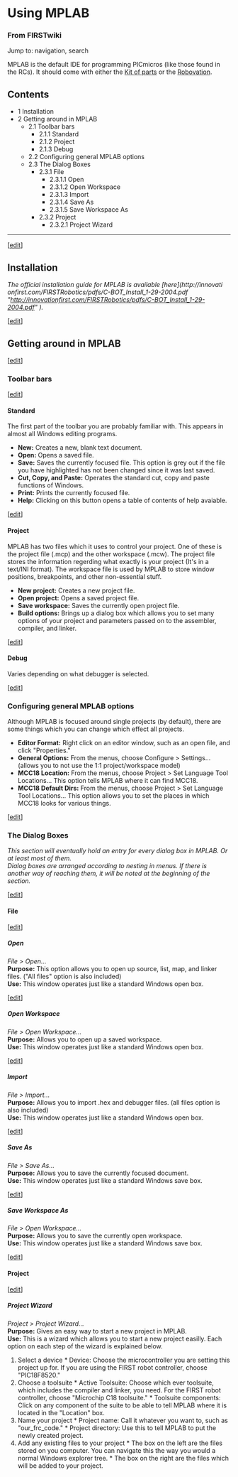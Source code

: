 # Using MPLAB

### From FIRSTwiki

Jump to: navigation, search

MPLAB is the default IDE for programming PICmicros (like those found in the
RCs). It should come with either the [Kit of parts](/index.php/Kit_of_parts
"Kit of parts" ) or the [Robovation](/index.php/Robovation "Robovation" ).

## Contents

  * 1 Installation
  * 2 Getting around in MPLAB
    * 2.1 Toolbar bars
      * 2.1.1 Standard
      * 2.1.2 Project
      * 2.1.3 Debug
    * 2.2 Configuring general MPLAB options
    * 2.3 The Dialog Boxes
      * 2.3.1 File
        * 2.3.1.1 Open
        * 2.3.1.2 Open Workspace
        * 2.3.1.3 Import
        * 2.3.1.4 Save As
        * 2.3.1.5 Save Workspace As
      * 2.3.2 Project
        * 2.3.2.1 Project Wizard  
---  
  
[[edit](/index.php?title=Using_MPLAB&action=edit&section=1 "Edit section:
Installation" )]

## Installation

_The official installation guide for MPLAB is available [here](http://innovati
onfirst.com/FIRSTRobotics/pdfs/C-BOT_Install_1-29-2004.pdf
"http://innovationfirst.com/FIRSTRobotics/pdfs/C-BOT_Install_1-29-2004.pdf"
)._

[[edit](/index.php?title=Using_MPLAB&action=edit&section=2 "Edit section:
Getting around in MPLAB" )]

## Getting around in MPLAB

[[edit](/index.php?title=Using_MPLAB&action=edit&section=3 "Edit section:
Toolbar bars" )]

### Toolbar bars

[[edit](/index.php?title=Using_MPLAB&action=edit&section=4 "Edit section:
Standard" )]

#### Standard

The first part of the toolbar you are probably familiar with. This appears in
almost all Windows editing programs.

  * **New:** Creates a new, blank text document. 
  * **Open:** Opens a saved file. 
  * **Save:** Saves the currently focused file. This option is grey out if the file you have highlighted has not been changed since it was last saved. 
  * **Cut, Copy, and Paste:** Operates the standard cut, copy and paste functions of Windows. 
  * **Print:** Prints the currently focused file. 
  * **Help:** Clicking on this button opens a table of contents of help avaiable. 

[[edit](/index.php?title=Using_MPLAB&action=edit&section=5 "Edit section:
Project" )]

#### Project

MPLAB has two files which it uses to control your project. One of these is the
project file (.mcp) and the other workspace (.mcw). The project file stores
the information regerding what exactly is your project (It's in a text/INI
format). The workspace file is used by MPLAB to store window positions,
breakpoints, and other non-essential stuff.

  * **New project:** Creates a new project file. 
  * **Open project:** Opens a saved project file. 
  * **Save workspace:** Saves the currently open project file. 
  * **Build options:** Brings up a dialog box which allows you to set many options of your project and parameters passed on to the assembler, compiler, and linker. 

[[edit](/index.php?title=Using_MPLAB&action=edit&section=6 "Edit section:
Debug" )]

#### Debug

Varies depending on what debugger is selected.

[[edit](/index.php?title=Using_MPLAB&action=edit&section=7 "Edit section:
Configuring general MPLAB options" )]

### Configuring general MPLAB options

Although MPLAB is focused around single projects (by default), there are some
things which you can change which effect all projects.

  * **Editor Format:** Right click on an editor window, such as an open file, and click "Properties." 
  * **General Options:** From the menus, choose Configure > Settings... (allows you to not use the 1:1 project/workspace model) 
  * **MCC18 Location:** From the menus, choose Project > Set Language Tool Locations... This option tells MPLAB where it can find MCC18. 
  * **MCC18 Default Dirs:** From the menus, choose Project > Set Language Tool Locations... This option allows you to set the places in which MCC18 looks for various things. 

[[edit](/index.php?title=Using_MPLAB&action=edit&section=8 "Edit section: The
Dialog Boxes" )]

### The Dialog Boxes

_This section will eventually hold an entry for every dialog box in MPLAB. Or
at least most of them._  
_Dialog boxes are arranged according to nesting in menus. If there is another
way of reaching them, it will be noted at the beginning of the section._

[[edit](/index.php?title=Using_MPLAB&action=edit&section=9 "Edit section:
File" )]

#### File

[[edit](/index.php?title=Using_MPLAB&action=edit&section=10 "Edit section:
Open" )]

##### Open

_File &gt; Open..._  
**Purpose:** This option allows you to open up source, list, map, and linker files. ("All files" option is also included)  
**Use:** This window operates just like a standard Windows open box. 

[[edit](/index.php?title=Using_MPLAB&action=edit&section=11 "Edit section:
Open Workspace" )]

##### Open Workspace

_File &gt; Open Workspace..._  
**Purpose:** Allows you to open up a saved workspace.  
**Use:** This window operates just like a standard Windows open box. 

[[edit](/index.php?title=Using_MPLAB&action=edit&section=12 "Edit section:
Import" )]

##### Import

_File &gt; Import..._  
**Purpose:** Allows you to import .hex and debugger files. (all files option is also included)  
**Use:** This window operates just like a standard Windows open box. 

[[edit](/index.php?title=Using_MPLAB&action=edit&section=13 "Edit section:
Save As" )]

##### Save As

_File &gt; Save As..._  
**Purpose:** Allows you to save the currently focused document.  
**Use:** This window operates just like a standard Windows save box. 

[[edit](/index.php?title=Using_MPLAB&action=edit&section=14 "Edit section:
Save Workspace As" )]

##### Save Workspace As

_File &gt; Open Workspace..._  
**Purpose:** Allows you to save the currently open workspace.  
**Use:** This window operates just like a standard Windows save box. 

[[edit](/index.php?title=Using_MPLAB&action=edit&section=15 "Edit section:
Project" )]

#### Project

[[edit](/index.php?title=Using_MPLAB&action=edit&section=16 "Edit section:
Project Wizard" )]

##### Project Wizard

_Project &gt; Project Wizard..._  
**Purpose:** Gives an easy way to start a new project in MPLAB.  
**Use:** This is a wizard which allows you to start a new project easilly. Each option on each step of the wizard is explained below. 

  1. Select a device 
    * Device: Choose the microcontroller you are setting this project up for. If you are using the FIRST robot controller, choose "PIC18F8520." 
  2. Choose a toolsuite 
    * Active Toolsuite: Choose which ever toolsuite, which includes the compiler and linker, you need. For the FIRST robot controller, choose "Microchip C18 toolsuite." 
    * Toolsuite components: Click on any component of the suite to be able to tell MPLAB where it is located in the "Location" box. 
  3. Name your project 
    * Project name: Call it whatever you want to, such as "our_frc_code." 
    * Project directory: Use this to tell MPLAB to put the newly created project. 
  4. Add any existing files to your project 
    * The box on the left are the files stored on you computer. You can navigate this the way you would a normal Windows explorer tree. 
    * The box on the right are the files which will be added to your project. 

